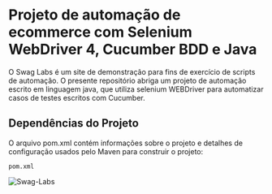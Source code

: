 # Projeto de automação de ecommerce com Selenium WebDriver 4, Cucumber BDD e Java

O Swag Labs é um site de demonstração para fins de exercício de scripts de automação. O presente repositório abriga um projeto de automação escrito em linguagem java, que utiliza selenium WEBDriver para automatizar casos de testes escritos com Cucumber.

## Dependências do Projeto

O arquivo pom.xml contém informações sobre o projeto e detalhes de configuração usados pelo Maven para construir o projeto:

    pom.xml

![Swag-Labs](https://github.com/PedroLopesMaia/swag-labs/assets/34479719/b605aa95-1a97-4804-be86-6d559b8078d7)
